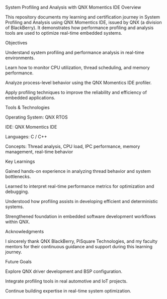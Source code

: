 System Profiling and Analysis with QNX Momentics IDE
Overview

This repository documents my learning and certification journey in System Profiling and Analysis using QNX Momentics IDE, issued by QNX (a division of BlackBerry).
It demonstrates how performance profiling and analysis tools are used to optimize real-time embedded systems.

Objectives

Understand system profiling and performance analysis in real-time environments.

Learn how to monitor CPU utilization, thread scheduling, and memory performance.

Analyze process-level behavior using the QNX Momentics IDE profiler.

Apply profiling techniques to improve the reliability and efficiency of embedded applications.

 Tools & Technologies

Operating System: QNX RTOS

IDE: QNX Momentics IDE

Languages: C / C++

Concepts: Thread analysis, CPU load, IPC performance, memory management, real-time behavior

Key Learnings

Gained hands-on experience in analyzing thread behavior and system bottlenecks.

Learned to interpret real-time performance metrics for optimization and debugging.

Understood how profiling assists in developing efficient and deterministic systems.

Strengthened foundation in embedded software development workflows within QNX.

Acknowledgments

I sincerely thank QNX BlackBerry, PiSquare Technologies, and my faculty mentors for their continuous guidance and support during this learning journey.

Future Goals

Explore QNX driver development and BSP configuration.

Integrate profiling tools in real automotive and IoT projects.

Continue building expertise in real-time system optimization.
